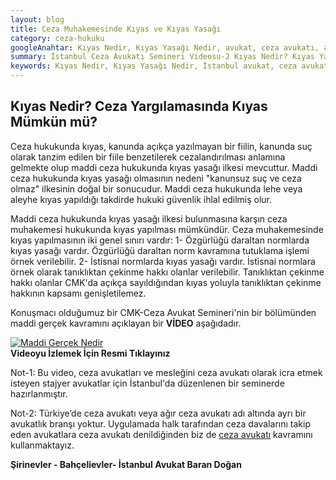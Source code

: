 ```yaml
---
layout: blog
title: Ceza Muhakemesinde Kıyas ve Kıyas Yasağı
category: ceza-hukuku
googleAnahtar: Kıyas Nedir, Kıyas Yasağı Nedir, avukat, ceza avukatı, ağır ceza avukatı, istanbul avukat, istanbul ceza avukatı
summary: İstanbul Ceza Avukatı Semineri Videosu-2 Kıyas Nedir? Kıyas Yasağı Nedir?  Ceza avukatlarına ve mesleğini ceza avukatı olarak icra etmek isteyen stajyer avukatlara yönelik İstanbul'da verdiğimiz mesleki seminer videosudur.
keywords: Kıyas Nedir, Kıyas Yasağı Nedir, İstanbul avukat, ceza avukatı, ağır ceza avukatı, istanbul avukat, istanbul ceza avukatı
---
```


## Kıyas Nedir? Ceza Yargılamasında Kıyas Mümkün mü? 

Ceza hukukunda kıyas, kanunda açıkça yazılmayan bir fiilin, kanunda suç olarak tanzim edilen bir fiile benzetilerek cezalandırılması anlamına gelmekte olup maddi ceza hukukunda kıyas yasağı ilkesi mevcuttur. Maddi ceza hukukunda kıyas yasağı olmasının nedeni "kanunsuz suç ve ceza olmaz" ilkesinin doğal bir sonucudur. Maddi ceza hukukunda lehe veya aleyhe kıyas yapıldığı takdirde hukuki güvenlik ihlal edilmiş olur.

Maddi ceza hukukunda kıyas yasağı ilkesi bulunmasına karşın ceza muhakemesi hukukunda kıyas yapılması mümkündür. Ceza muhakemesinde kıyas yapılmasının iki genel sınırı vardır: 1- Özgürlüğü daraltan normlarda kıyas yasağı vardır. Özgürlüğü daraltan norm kavramına tutuklama işlemi örnek verilebilir. 2- İstisnai normlarda kıyas yasağı vardır. İstisnai normlara örnek olarak tanıklıktan çekinme hakkı olanlar verilebilir. Tanıklıktan çekinme hakkı olanlar CMK'da açıkça sayıldığından kıyas yoluyla tanıklıktan çekinme hakkının kapsamı genişletilemez.

Konuşmacı olduğumuz bir CMK-Ceza Avukat Semineri'nin bir bölümünden maddi gerçek kavramını açıklayan bir **VİDEO** aşağıdadır.

[![Maddi Gerçek Nedir](https://i.ytimg.com/vi/thjaQ8YkdAM/hqdefault.jpg)](https://youtu.be/4E7vF4TsPos "CMK Avukat Seminer Videosu")          
**Videoyu İzlemek İçin Resmi Tıklayınız**



Not-1: Bu video, ceza avukatları ve mesleğini ceza avukatı olarak icra etmek isteyen stajyer avukatlar için İstanbul'da düzenlenen bir seminerde hazırlanmıştır.

Not-2: Türkiye’de ceza avukatı veya ağır ceza avukatı adı altında ayrı bir avukatlık branşı yoktur. Uygulamada halk tarafından ceza davalarını takip eden avukatlara ceza avukatı denildiğinden biz de [ceza avukatı](https://barandogan.av.tr/blog/ceza-hukuku/ceza-avukatinin-islevi.html) kavramını kullanmaktayız.

**Şirinevler - Bahçelievler- İstanbul Avukat Baran Doğan**
